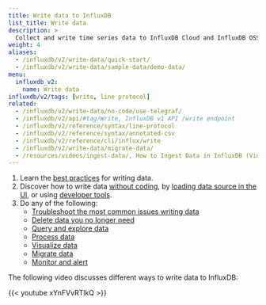 ```yaml
---
title: Write data to InfluxDB
list_title: Write data
description: >
  Collect and write time series data to InfluxDB Cloud and InfluxDB OSS.
weight: 4
aliases:
  - /influxdb/v2/write-data/quick-start/
  - /influxdb/v2/write-data/sample-data/demo-data/
menu:
  influxdb_v2:
    name: Write data
influxdb/v2/tags: [write, line protocol]
related:
  - /influxdb/v2/write-data/no-code/use-telegraf/
  - /influxdb/v2/api/#tag/Write, InfluxDB v1 API /write endpoint
  - /influxdb/v2/reference/syntax/line-protocol
  - /influxdb/v2/reference/syntax/annotated-csv
  - /influxdb/v2/reference/cli/influx/write
  - /influxdb/v2/write-data/migrate-data/
  - /resources/videos/ingest-data/, How to Ingest Data in InfluxDB (Video)
---
```


1. Learn the [best practices](/influxdb/v2/write-data/best-practices/) for writing data.
2. Discover how to write data [without coding](/influxdb/v2/write-data/no-code/), by [loading data source in the UI](/influxdb/v2/write-data/no-code/load-data/), or using [developer tools](/influxdb/v2/write-data/developer-tools/).
3. Do any of the following:
   - [Troubleshoot the most common issues writing data](/influxdb/v2/write-data/troubleshoot/)
   - [Delete data you no longer need](/influxdb/v2/write-data/delete-data/)
   - [Query and explore data](/influxdb/v2/query-data/)
   - [Process data](/influxdb/v2/process-data/)
   - [Visualize data](/influxdb/v2/visualize-data/)
   - [Migrate data](/influxdb/cloud/write-data/migrate-data/)
   - [Monitor and alert](/influxdb/v2/monitor-alert/)

The following video discusses different ways to write data to InfluxDB:

{{< youtube xYnFVvRTlkQ >}}